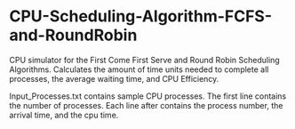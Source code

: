 # CPU-Scheduling-Algorithm-FCFS-and-RoundRobin
CPU simulator for the First Come First Serve and Round Robin Scheduling Algorithms. Calculates the amount of time units needed to complete all processes, the average waiting time, and CPU Efficiency.

Input_Processes.txt contains sample CPU processes. The first line contains the number of processes. Each line after contains the process number, the arrival time, and the cpu time.
